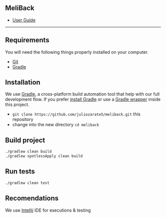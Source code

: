 ## MeliBack

- [User Guide](https://spring.io/projects/spring-boot)
---

## Requirements

You will need the following things properly installed on your computer.

* [Git](http://git-scm.com/)
* [Gradle](https://gradle.org)

## Installation

We use [Gradle](http://www.gradle.org), a cross-platform build automation tool that help with our full development flow.
If you prefer [install Gradle](http://www.gradle.org/installation) or use a [Gradle wrapper](http://www.gradle.org/docs/current/userguide/gradle_wrapper.html) inside this project.

* `git clone https://github.com/juliozarate5/meliback.git` this repository
* change into the new directory `cd meliback`

## Build project

```bash
./gradlew clean build
./gradlew spotlessApply clean build
```

## Run tests

```bash
./gradlew clean test
```

## Recomendations

We use [Intellij](https://www.jetbrains.com/es-es/idea/download/#section=windows) IDE for executions & testing
